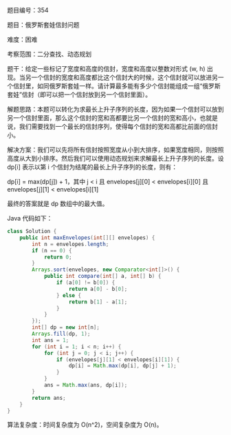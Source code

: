 题目编号：354

题目：俄罗斯套娃信封问题

难度：困难

考察范围：二分查找、动态规划

题干：给定一些标记了宽度和高度的信封，宽度和高度以整数对形式 (w, h) 出现。当另一个信封的宽度和高度都比这个信封大的时候，这个信封就可以放进另一个信封里，如同俄罗斯套娃一样。请计算最多能有多少个信封能组成一组“俄罗斯套娃”信封（即可以把一个信封放到另一个信封里面）。

解题思路：本题可以转化为求最长上升子序列的长度，因为如果一个信封可以放到另一个信封里面，那么这个信封的宽和高都要比另一个信封的宽和高小，也就是说，我们需要找到一个最长的信封序列，使得每个信封的宽和高都比前面的信封小。

解决方案：我们可以先将所有信封按照宽度从小到大排序，如果宽度相同，则按照高度从大到小排序。然后我们可以使用动态规划来求解最长上升子序列的长度。设 dp[i] 表示以第 i 个信封为结尾的最长上升子序列的长度，则有：

dp[i] = max(dp[j]) + 1，其中 j < i 且 envelopes[j][0] < envelopes[i][0] 且 envelopes[j][1] < envelopes[i][1]

最终的答案就是 dp 数组中的最大值。

Java 代码如下：

```java
class Solution {
    public int maxEnvelopes(int[][] envelopes) {
        int n = envelopes.length;
        if (n == 0) {
            return 0;
        }
        Arrays.sort(envelopes, new Comparator<int[]>() {
            public int compare(int[] a, int[] b) {
                if (a[0] != b[0]) {
                    return a[0] - b[0];
                } else {
                    return b[1] - a[1];
                }
            }
        });
        int[] dp = new int[n];
        Arrays.fill(dp, 1);
        int ans = 1;
        for (int i = 1; i < n; i++) {
            for (int j = 0; j < i; j++) {
                if (envelopes[j][1] < envelopes[i][1]) {
                    dp[i] = Math.max(dp[i], dp[j] + 1);
                }
            }
            ans = Math.max(ans, dp[i]);
        }
        return ans;
    }
}
```

算法复杂度：时间复杂度为 O(n^2)，空间复杂度为 O(n)。
